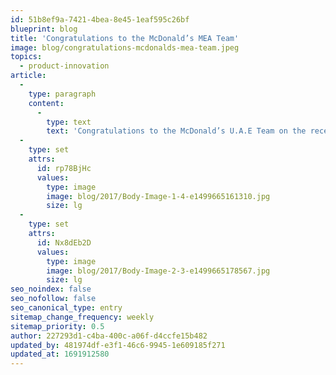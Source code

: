 ```yaml
---
id: 51b8ef9a-7421-4bea-8e45-1eaf595c26bf
blueprint: blog
title: 'Congratulations to the McDonald’s MEA Team'
image: blog/congratulations-mcdonalds-mea-team.jpeg
topics:
  - product-innovation
article:
  -
    type: paragraph
    content:
      -
        type: text
        text: 'Congratulations to the McDonald’s U.A.E Team on the recent re-launch of your Jumeirah Beach restaurant in Dubai! Featuring Coates Self-Order Kiosks, Digital Menu Boards, Merchandising screens and Digital Drive Thru, thank you to our Coates Dubai team who helped bring this exciting project to life!'
  -
    type: set
    attrs:
      id: rp78BjHc
      values:
        type: image
        image: blog/2017/Body-Image-1-4-e1499665161310.jpg
        size: lg
  -
    type: set
    attrs:
      id: Nx8dEb2D
      values:
        type: image
        image: blog/2017/Body-Image-2-3-e1499665178567.jpg
        size: lg
seo_noindex: false
seo_nofollow: false
seo_canonical_type: entry
sitemap_change_frequency: weekly
sitemap_priority: 0.5
author: 227293d1-c4ba-400c-a06f-d4ccfe15b482
updated_by: 481974df-e3f1-46c6-9945-1e609185f271
updated_at: 1691912580
---
```

